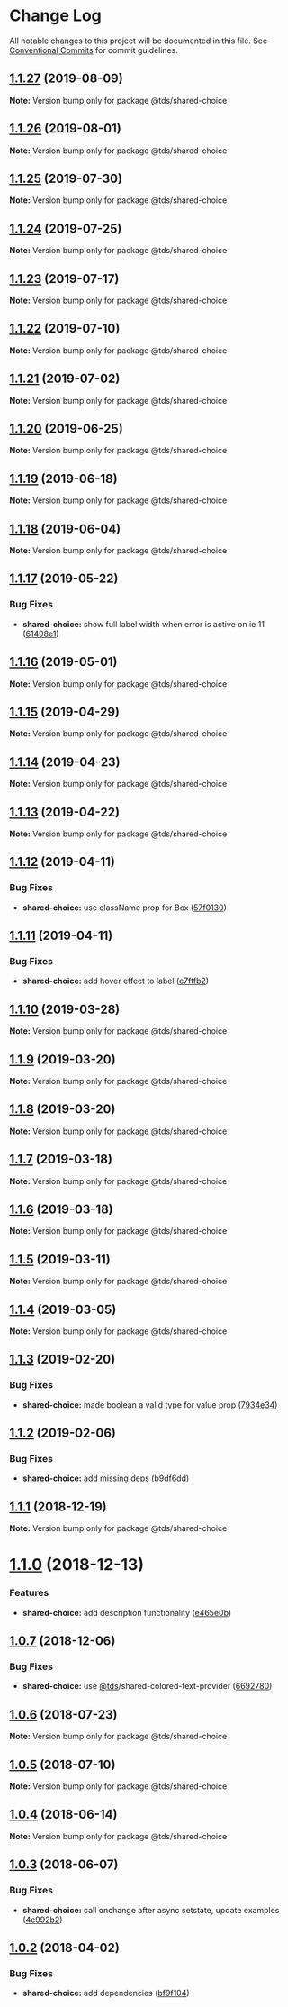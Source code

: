 # Change Log

All notable changes to this project will be documented in this file.
See [Conventional Commits](https://conventionalcommits.org) for commit guidelines.

## [1.1.27](https://github.com/telus/tds-core/compare/@tds/shared-choice@1.1.26...@tds/shared-choice@1.1.27) (2019-08-09)

**Note:** Version bump only for package @tds/shared-choice





## [1.1.26](https://github.com/telus/tds-core/compare/@tds/shared-choice@1.1.25...@tds/shared-choice@1.1.26) (2019-08-01)

**Note:** Version bump only for package @tds/shared-choice





## [1.1.25](https://github.com/telus/tds-core/compare/@tds/shared-choice@1.1.24...@tds/shared-choice@1.1.25) (2019-07-30)

**Note:** Version bump only for package @tds/shared-choice





## [1.1.24](https://github.com/telus/tds-core/compare/@tds/shared-choice@1.1.23...@tds/shared-choice@1.1.24) (2019-07-25)

**Note:** Version bump only for package @tds/shared-choice





## [1.1.23](https://github.com/telus/tds-core/compare/@tds/shared-choice@1.1.22...@tds/shared-choice@1.1.23) (2019-07-17)

**Note:** Version bump only for package @tds/shared-choice





## [1.1.22](https://github.com/telus/tds-core/compare/@tds/shared-choice@1.1.21...@tds/shared-choice@1.1.22) (2019-07-10)

**Note:** Version bump only for package @tds/shared-choice





## [1.1.21](https://github.com/telus/tds-core/compare/@tds/shared-choice@1.1.20...@tds/shared-choice@1.1.21) (2019-07-02)

**Note:** Version bump only for package @tds/shared-choice





## [1.1.20](https://github.com/telus/tds-core/compare/@tds/shared-choice@1.1.19...@tds/shared-choice@1.1.20) (2019-06-25)

**Note:** Version bump only for package @tds/shared-choice





## [1.1.19](https://github.com/telus/tds-core/compare/@tds/shared-choice@1.1.18...@tds/shared-choice@1.1.19) (2019-06-18)

**Note:** Version bump only for package @tds/shared-choice





## [1.1.18](https://github.com/telus/tds-core/compare/@tds/shared-choice@1.1.17...@tds/shared-choice@1.1.18) (2019-06-04)

**Note:** Version bump only for package @tds/shared-choice

## [1.1.17](https://github.com/telus/tds-core/compare/@tds/shared-choice@1.1.16...@tds/shared-choice@1.1.17) (2019-05-22)

### Bug Fixes

- **shared-choice:** show full label width when error is active on ie 11 ([61498e1](https://github.com/telus/tds-core/commit/61498e1))

## [1.1.16](https://github.com/telus/tds-core/compare/@tds/shared-choice@1.1.15...@tds/shared-choice@1.1.16) (2019-05-01)

**Note:** Version bump only for package @tds/shared-choice

## [1.1.15](https://github.com/telus/tds-core/compare/@tds/shared-choice@1.1.14...@tds/shared-choice@1.1.15) (2019-04-29)

**Note:** Version bump only for package @tds/shared-choice

## [1.1.14](https://github.com/telus/tds-core/compare/@tds/shared-choice@1.1.13...@tds/shared-choice@1.1.14) (2019-04-23)

**Note:** Version bump only for package @tds/shared-choice

## [1.1.13](https://github.com/telus/tds-core/compare/@tds/shared-choice@1.1.12...@tds/shared-choice@1.1.13) (2019-04-22)

**Note:** Version bump only for package @tds/shared-choice

## [1.1.12](https://github.com/telus/tds-core/compare/@tds/shared-choice@1.1.11...@tds/shared-choice@1.1.12) (2019-04-11)

### Bug Fixes

- **shared-choice:** use className prop for Box ([57f0130](https://github.com/telus/tds-core/commit/57f0130))

## [1.1.11](https://github.com/telus/tds-core/compare/@tds/shared-choice@1.1.10...@tds/shared-choice@1.1.11) (2019-04-11)

### Bug Fixes

- **shared-choice:** add hover effect to label ([e7fffb2](https://github.com/telus/tds-core/commit/e7fffb2))

## [1.1.10](https://github.com/telus/tds-core/compare/@tds/shared-choice@1.1.9...@tds/shared-choice@1.1.10) (2019-03-28)

**Note:** Version bump only for package @tds/shared-choice

## [1.1.9](https://github.com/telus/tds-core/compare/@tds/shared-choice@1.1.8...@tds/shared-choice@1.1.9) (2019-03-20)

**Note:** Version bump only for package @tds/shared-choice

## [1.1.8](https://github.com/telus/tds-core/compare/@tds/shared-choice@1.1.7...@tds/shared-choice@1.1.8) (2019-03-20)

**Note:** Version bump only for package @tds/shared-choice

## [1.1.7](https://github.com/telus/tds-core/compare/@tds/shared-choice@1.1.6...@tds/shared-choice@1.1.7) (2019-03-18)

**Note:** Version bump only for package @tds/shared-choice

## [1.1.6](https://github.com/telus/tds-core/compare/@tds/shared-choice@1.1.5...@tds/shared-choice@1.1.6) (2019-03-18)

**Note:** Version bump only for package @tds/shared-choice

## [1.1.5](https://github.com/telus/tds-core/compare/@tds/shared-choice@1.1.4...@tds/shared-choice@1.1.5) (2019-03-11)

**Note:** Version bump only for package @tds/shared-choice

## [1.1.4](https://github.com/telus/tds-core/compare/@tds/shared-choice@1.1.3...@tds/shared-choice@1.1.4) (2019-03-05)

**Note:** Version bump only for package @tds/shared-choice

## [1.1.3](https://github.com/telus/tds-core/compare/@tds/shared-choice@1.1.2...@tds/shared-choice@1.1.3) (2019-02-20)

### Bug Fixes

- **shared-choice:** made boolean a valid type for value prop ([7934e34](https://github.com/telus/tds-core/commit/7934e34))

## [1.1.2](https://github.com/telus/tds-core/compare/@tds/shared-choice@1.1.1...@tds/shared-choice@1.1.2) (2019-02-06)

### Bug Fixes

- **shared-choice:** add missing deps ([b9df6dd](https://github.com/telus/tds-core/commit/b9df6dd))

<a name="1.1.1"></a>

## [1.1.1](https://github.com/telus/tds-core/compare/@tds/shared-choice@1.1.0...@tds/shared-choice@1.1.1) (2018-12-19)

**Note:** Version bump only for package @tds/shared-choice

<a name="1.1.0"></a>

# [1.1.0](https://github.com/telus/tds-core/compare/@tds/shared-choice@1.0.7...@tds/shared-choice@1.1.0) (2018-12-13)

### Features

- **shared-choice:** add description functionality ([e465e0b](https://github.com/telus/tds-core/commit/e465e0b))

<a name="1.0.7"></a>

## [1.0.7](https://github.com/telus/tds-core/compare/@tds/shared-choice@1.0.6...@tds/shared-choice@1.0.7) (2018-12-06)

### Bug Fixes

- **shared-choice:** use [@tds](https://github.com/tds)/shared-colored-text-provider ([6692780](https://github.com/telus/tds-core/commit/6692780))

<a name="1.0.6"></a>

## [1.0.6](https://github.com/telus/tds-core/compare/@tds/shared-choice@1.0.5...@tds/shared-choice@1.0.6) (2018-07-23)

**Note:** Version bump only for package @tds/shared-choice

<a name="1.0.5"></a>

## [1.0.5](https://github.com/telus/tds-core/compare/@tds/shared-choice@1.0.4...@tds/shared-choice@1.0.5) (2018-07-10)

**Note:** Version bump only for package @tds/shared-choice

<a name="1.0.4"></a>

## [1.0.4](https://github.com/telusdigital/tds-core/compare/@tds/shared-choice@1.0.3...@tds/shared-choice@1.0.4) (2018-06-14)

**Note:** Version bump only for package @tds/shared-choice

<a name="1.0.3"></a>

## [1.0.3](https://github.com/telus/tds-core/compare/@tds/shared-choice@1.0.2...@tds/shared-choice@1.0.3) (2018-06-07)

### Bug Fixes

- **shared-choice:** call onchange after async setstate, update examples ([4e992b2](https://github.com/telus/tds-core/commit/4e992b2))

<a name="1.0.2"></a>

## [1.0.2](https://github.com/telusdigital/tds/compare/@tds/shared-choice@1.0.1...@tds/shared-choice@1.0.2) (2018-04-02)

### Bug Fixes

- **shared-choice:** add dependencies ([bf9f104](https://github.com/telusdigital/tds/commit/bf9f104))
